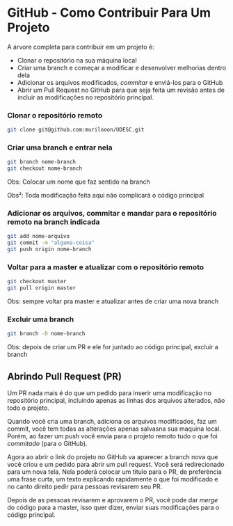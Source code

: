 # GitHub - Como Contribuir Para Um Projeto

A árvore completa para contribuir em um projeto é:

* Clonar o repositório na sua máquina local
* Criar uma branch e começar a modificar e desenvolver melhorias dentro dela
* Adicionar os arquivos modificados, _commitar_ e enviá-los para o GitHub
* Abrir um Pull Request no GitHub para que seja feita um revisão antes de incluir as modificações no repositório principal.

### Clonar o repositório remoto

```sh
git clone git@github.com:murilooon/UDESC.git
```

### Criar uma branch e entrar nela

```sh
git branch nome-branch
git checkout nome-branch
```
Obs: Colocar um nome que faz sentido na branch

Obs²: Toda modificação feita aqui não complicará o código principal

### Adicionar os arquivos, commitar e mandar para o repositório remoto na branch indicada

```sh
git add nome-arquivo
git commit -m "alguma-coisa"
git push origin nome-branch
```

### Voltar para a master e atualizar com o repositório remoto

```sh
git checkout master
git pull origin master
```

Obs: sempre voltar pra master e atualizar antes de criar uma nova branch

### Excluir uma branch

```sh
git branch -D nome-branch
```

Obs: depois de criar um PR e ele for juntado ao código principal, excluir a branch

## Abrindo Pull Request (PR)

Um PR nada mais é do que um pedido para inserir uma modificação no repositório principal, incluindo apenas as linhas dos arquivos alterados, não todo o projeto.

Quando você cria uma branch, adiciona os arquivos modificados, faz um commit, você tem todas as alterações apenas salvasna sua maquina local. Porém, ao fazer um push você envia para o projeto remoto tudo o que foi _commitado_ (para o GitHub).

Agora ao abrir o link do projeto no GitHub va aparecer a branch nova que você criou e um pedido para abrir um pull request. Você será redirecionado para um nova tela. Nela poderá colocar um título para o PR, de preferência uma frase curta, um texto explicando rapidamente o que foi modificado e no canto direito pedir para pessoas revisarem seu PR.

Depois de as pessoas revisarem e aprovarem o PR, você pode dar _merge_ do código para a master, isso quer dizer, enviar suas modificações para o códigp principal.
